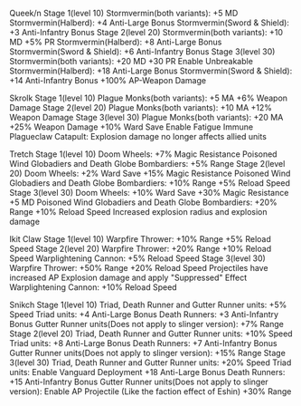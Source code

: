 Queek/n
Stage 1(level 10)
  Stormvermin(both variants):
    +5 MD
  Stormvermin(Halberd):
    +4 Anti-Large Bonus
  Stormvermin(Sword & Shield):
    +3 Anti-Infantry Bonus
Stage 2(level 20)
  Stormvermin(both variants):
    +10 MD
    +5% PR
  Stormvermin(Halberd):
    +8 Anti-Large Bonus
  Stormvermin(Sword & Shield):
    +6 Anti-Infantry Bonus
Stage 3(level 30)
  Stormvermin(both variants):
    +20 MD
    +30 PR
    Enable Unbreakable
  Stormvermin(Halberd):
    +18 Anti-Large Bonus
  Stormvermin(Sword & Shield):
    +14 Anti-Infantry Bonus
    +100% AP-Weapon Damage

Skrolk
Stage 1(level 10)
  Plague Monks(both variants):
    +5 MA
    +6% Weapon Damage
Stage 2(level 20)
  Plague Monks(both variants):
    +10 MA
    +12% Weapon Damage
Stage 3(level 30)
  Plague Monks(both variants):
    +20 MA
    +25% Weapon Damage
    +10% Ward Save
    Enable Fatigue Immune
  Plagueclaw Catapult:
    Explosion damage no longer affects allied units

Tretch
Stage 1(level 10)
  Doom Wheels:
    +7% Magic Resistance
  Poisoned Wind Globadiers and Death Globe Bombardiers:
    +5% Range
Stage 2(level 20)
  Doom Wheels:
    +2% Ward Save
    +15% Magic Resistance
  Poisoned Wind Globadiers and Death Globe Bombardiers:
    +10% Range
    +5% Reload Speed
Stage 3(level 30)
  Doom Wheels:
    +10% Ward Save
    +30% Magic Resistance
    +5 MD
  Poisoned Wind Globadiers and Death Globe Bombardiers:
    +20% Range
    +10% Reload Speed
    Increased explosion radius and explosion damage

Ikit Claw
Stage 1(level 10)
  Warpfire Thrower:
    +10% Range
    +5% Reload Speed
Stage 2(level 20)
  Warpfire Thrower:
    +20% Range
    +10% Reload Speed
  Warplightening Cannon:
    +5% Reload Speed
Stage 3(level 30)
  Warpfire Thrower:
    +50% Range
    +20% Reload Speed
    Projectiles have increased AP Explosion damage and apply "Suppressed" Effect
  Warplightening Cannon:
    +10% Reload Speed

Snikch
Stage 1(level 10)
  Triad, Death Runner and Gutter Runner units:
    +5% Speed
  Triad units:
    +4 Anti-Large Bonus
  Death Runners:
    +3 Anti-Infantry Bonus
  Gutter Runner units(Does not apply to slinger version):
    +7% Range
Stage 2(level 20)
  Triad, Death Runner and Gutter Runner units:
    +10% Speed
  Triad units:
    +8 Anti-Large Bonus
  Death Runners:
    +7 Anti-Infantry Bonus
  Gutter Runner units(Does not apply to slinger version):
    +15% Range
Stage 3(level 30)
  Triad, Death Runner and Gutter Runner units:
    +20% Speed
  Triad units:
    Enable Vanguard Deployment
    +18 Anti-Large Bonus
  Death Runners:
    +15 Anti-Infantry Bonus
  Gutter Runner units(Does not apply to slinger version):
    Enable AP Projectile (Like the faction effect of Eshin)
    +30% Range
